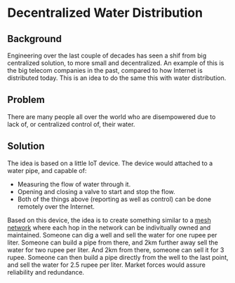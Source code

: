 # Decentralized Water Distribution

## Background

Engineering over the last couple of decades has seen a shif from big centralized solution, to more small and decentralized.
An example of this is the big telecom companies in the past, compared to how Internet is distributed today. This is an
idea to do the same this with water distribution.

## Problem

There are many people all over the world who are disempowered due to lack of, or centralized control of, their water.

## Solution

The idea is based on a little IoT device. The device would attached to a water pipe, and capable of:

- Measuring the flow of water through it.
- Opening and closing a valve to start and stop the flow.
- Both of the things above (reporting as well as control) can be done remotely over the Internet.

Based on this device, the idea is to create something similar to a [mesh network](https://en.wikipedia.org/wiki/Mesh_networking)
where each hop in the network can be indivitually owned and maintained. Someone can dig a well and sell the water for one
rupee per liter. Someone can build a pipe from there, and 2km further away sell the water for two rupee per liter. And 2km
from there, someone can sell it for 3 rupee. Someone can then build a pipe directly from the well to the last point, and sell 
the water for 2.5 rupee per liter. Market forces would assure reliability and redundance.
